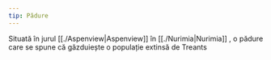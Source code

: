```yaml
---
tip: Pădure
---
```



Situată în jurul [[./Aspenview|Aspenview]] în [[./Nurimia|Nurimia]] , o pădure care se spune că găzduiește o populație extinsă de Treants